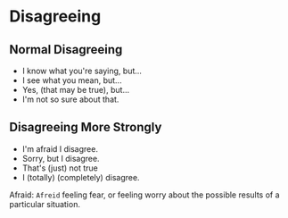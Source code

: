 # Disagreeing

## Normal Disagreeing

- I know what you're saying, but...
- I see what you mean, but...
- Yes, (that may be true), but...
- I'm not so sure about that.

## Disagreeing More Strongly

- I'm afraid I disagree.
- Sorry, but I disagree.
- That's (just) not true
- I (totally) (completely) disagree.

Afraid: ```Afreid``` feeling fear, or feeling worry about the possible results of a particular situation.

